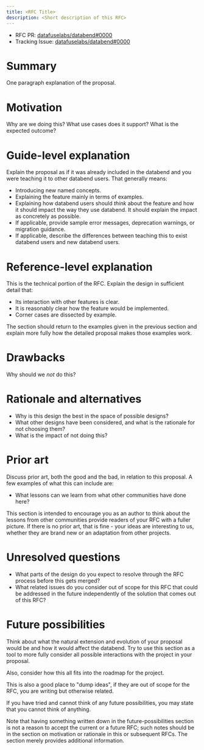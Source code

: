 ```yaml
---
title: <RFC Title>
description: <Short description of this RFC>
---
```


- RFC PR: [datafuselabs/databend#0000](https://github.com/datafuselabs/databend/pull/0000)
- Tracking Issue: [datafuselabs/databend#0000](https://github.com/datafuselabs/databend/issues/0000)

# Summary

One paragraph explanation of the proposal.

# Motivation

Why are we doing this? What use cases does it support? What is the expected outcome?

# Guide-level explanation

Explain the proposal as if it was already included in the databend and you were teaching it to other databend users. That generally means:

- Introducing new named concepts.
- Explaining the feature mainly in terms of examples.
- Explaining how databend users should *think* about the feature and how it should impact the way they use databend. It should explain the impact as concretely as possible.
- If applicable, provide sample error messages, deprecation warnings, or migration guidance.
- If applicable, describe the differences between teaching this to exist databend users and new databend users.

# Reference-level explanation

This is the technical portion of the RFC. Explain the design in sufficient detail that:

- Its interaction with other features is clear.
- It is reasonably clear how the feature would be implemented.
- Corner cases are dissected by example.

The section should return to the examples given in the previous section and explain more fully how the detailed proposal makes those examples work.

# Drawbacks

Why should we *not* do this?

# Rationale and alternatives

- Why is this design the best in the space of possible designs?
- What other designs have been considered, and what is the rationale for not choosing them?
- What is the impact of not doing this?

# Prior art

Discuss prior art, both the good and the bad, in relation to this proposal.
A few examples of what this can include are:

- What lessons can we learn from what other communities have done here?

This section is intended to encourage you as an author to think about the lessons from other communities provide readers of your RFC with a fuller picture.
If there is no prior art, that is fine - your ideas are interesting to us, whether they are brand new or an adaptation from other projects.

# Unresolved questions

- What parts of the design do you expect to resolve through the RFC process before this gets merged?
- What related issues do you consider out of scope for this RFC that could be addressed in the future independently of the solution that comes out of this RFC?

# Future possibilities

Think about what the natural extension and evolution of your proposal would be and how it would affect the databend. Try to use this section as a tool to more fully consider all possible interactions with the project in your proposal.

Also, consider how this all fits into the roadmap for the project.

This is also a good place to "dump ideas", if they are out of scope for the
RFC, you are writing but otherwise related.

If you have tried and cannot think of any future possibilities,
you may state that you cannot think of anything.

Note that having something written down in the future-possibilities section
is not a reason to accept the current or a future RFC; such notes should be
in the section on motivation or rationale in this or subsequent RFCs.
The section merely provides additional information.
